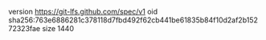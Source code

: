 version https://git-lfs.github.com/spec/v1
oid sha256:763e6886281c378118d7fbd492f62cb441be61835b84f10d2af2b15272323fae
size 1440
